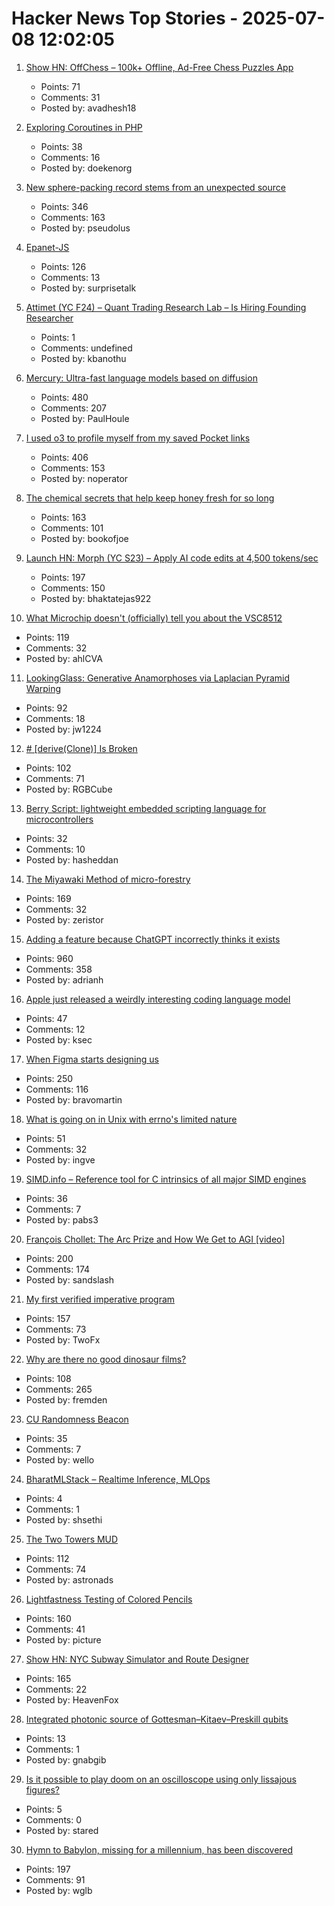 # Hacker News Top Stories - 2025-07-08 12:02:05

1. [Show HN: OffChess – 100k+ Offline, Ad-Free Chess Puzzles App](https://offchess.com)
   - Points: 71
   - Comments: 31
   - Posted by: avadhesh18

2. [Exploring Coroutines in PHP](https://doeken.org/blog/coroutines-in-php)
   - Points: 38
   - Comments: 16
   - Posted by: doekenorg

3. [New sphere-packing record stems from an unexpected source](https://www.quantamagazine.org/new-sphere-packing-record-stems-from-an-unexpected-source-20250707/)
   - Points: 346
   - Comments: 163
   - Posted by: pseudolus

4. [Epanet-JS](https://macwright.com/2025/07/03/epanet-placemark)
   - Points: 126
   - Comments: 13
   - Posted by: surprisetalk

5. [Attimet (YC F24) – Quant Trading Research Lab – Is Hiring Founding Researcher](https://www.ycombinator.com/companies/attimet/jobs/6LaQIc5-founding-researcher-quant)
   - Points: 1
   - Comments: undefined
   - Posted by: kbanothu

6. [Mercury: Ultra-fast language models based on diffusion](https://arxiv.org/abs/2506.17298)
   - Points: 480
   - Comments: 207
   - Posted by: PaulHoule

7. [I used o3 to profile myself from my saved Pocket links](https://noperator.dev/posts/o3-pocket-profile/)
   - Points: 406
   - Comments: 153
   - Posted by: noperator

8. [The chemical secrets that help keep honey fresh for so long](https://www.bbc.com/future/article/20250701-the-chemical-secrets-that-help-keep-honey-fresh-for-so-long)
   - Points: 163
   - Comments: 101
   - Posted by: bookofjoe

9. [Launch HN: Morph (YC S23) – Apply AI code edits at 4,500 tokens/sec](undefined)
   - Points: 197
   - Comments: 150
   - Posted by: bhaktatejas922

10. [What Microchip doesn't (officially) tell you about the VSC8512](https://serd.es/2025/07/04/Switch-project-pt3.html)
   - Points: 119
   - Comments: 32
   - Posted by: ahlCVA

11. [LookingGlass: Generative Anamorphoses via Laplacian Pyramid Warping](https://studios.disneyresearch.com/2025/06/09/lookingglass-generative-anamorphoses-via-laplacian-pyramid-warping/)
   - Points: 92
   - Comments: 18
   - Posted by: jw1224

12. [# [derive(Clone)] Is Broken](https://rgbcu.be/blog/derive-broken/)
   - Points: 102
   - Comments: 71
   - Posted by: RGBCube

13. [Berry Script: lightweight embedded scripting language for microcontrollers](https://berry-lang.github.io/)
   - Points: 32
   - Comments: 10
   - Posted by: hasheddan

14. [The Miyawaki Method of micro-forestry](https://www.futureecologies.net/listen/fe-6-5-the-method)
   - Points: 169
   - Comments: 32
   - Posted by: zeristor

15. [Adding a feature because ChatGPT incorrectly thinks it exists](https://www.holovaty.com/writing/chatgpt-fake-feature/)
   - Points: 960
   - Comments: 358
   - Posted by: adrianh

16. [Apple just released a weirdly interesting coding language model](https://9to5mac.com/2025/07/04/apple-just-released-a-weirdly-interesting-coding-language-model/)
   - Points: 47
   - Comments: 12
   - Posted by: ksec

17. [When Figma starts designing us](https://designsystems.international/ideas/when-figma-starts-designing-us/)
   - Points: 250
   - Comments: 116
   - Posted by: bravomartin

18. [What is going on in Unix with errno's limited nature](https://utcc.utoronto.ca/~cks/space/blog/unix/ErrnoWhySoLimited)
   - Points: 51
   - Comments: 32
   - Posted by: ingve

19. [SIMD.info – Reference tool for C intrinsics of all major SIMD engines](https://simd.info/)
   - Points: 36
   - Comments: 7
   - Posted by: pabs3

20. [François Chollet: The Arc Prize and How We Get to AGI [video]](https://www.youtube.com/watch?v=5QcCeSsNRks)
   - Points: 200
   - Comments: 174
   - Posted by: sandslash

21. [My first verified imperative program](https://markushimmel.de/blog/my-first-verified-imperative-program/)
   - Points: 157
   - Comments: 73
   - Posted by: TwoFx

22. [Why are there no good dinosaur films?](https://briannazigler.substack.com/p/why-are-there-no-good-dinosaur-films)
   - Points: 108
   - Comments: 265
   - Posted by: fremden

23. [CU Randomness Beacon](https://random.colorado.edu/)
   - Points: 35
   - Comments: 7
   - Posted by: wello

24. [BharatMLStack – Realtime Inference, MLOps](https://github.com/Meesho/BharatMLStack)
   - Points: 4
   - Comments: 1
   - Posted by: shsethi

25. [The Two Towers MUD](https://t2tmud.org/)
   - Points: 112
   - Comments: 74
   - Posted by: astronads

26. [Lightfastness Testing of Colored Pencils](https://sarahrenaeclark.com/lightfast-testing-pencils/)
   - Points: 160
   - Comments: 41
   - Posted by: picture

27. [Show HN: NYC Subway Simulator and Route Designer](https://buildmytransit.nyc)
   - Points: 165
   - Comments: 22
   - Posted by: HeavenFox

28. [Integrated photonic source of Gottesman–Kitaev–Preskill qubits](https://www.nature.com/articles/s41586-025-09044-5)
   - Points: 13
   - Comments: 1
   - Posted by: gnabgib

29. [Is it possible to play doom on an oscilloscope using only lissajous figures?](https://forums.sufficientvelocity.com/threads/is-it-possible-to-play-doom-on-an-analog-oscilloscope-using-only-lissajous-figures.126232/)
   - Points: 5
   - Comments: 0
   - Posted by: stared

30. [Hymn to Babylon, missing for a millennium, has been discovered](https://phys.org/news/2025-07-hymn-babylon-millennium.html)
   - Points: 197
   - Comments: 91
   - Posted by: wglb

